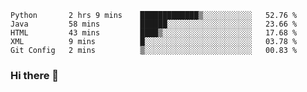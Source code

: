 <!--START_SECTION:waka-->
```text
Python       2 hrs 9 mins    █████████████▒░░░░░░░░░░░   52.76 % 
Java         58 mins         ██████░░░░░░░░░░░░░░░░░░░   23.66 % 
HTML         43 mins         ████▒░░░░░░░░░░░░░░░░░░░░   17.68 % 
XML          9 mins          █░░░░░░░░░░░░░░░░░░░░░░░░   03.78 % 
Git Config   2 mins          ▒░░░░░░░░░░░░░░░░░░░░░░░░   00.83 % 
```
<!--END_SECTION:waka-->

### Hi there 👋

<!--
**DnC275/DnC275** is a ✨ _special_ ✨ repository because its `README.md` (this file) appears on your GitHub profile.

Here are some ideas to get you started:

- 🔭 I’m currently working on ...
- 🌱 I’m currently learning ...
- 👯 I’m looking to collaborate on ...
- 🤔 I’m looking for help with ...
- 💬 Ask me about ...
- 📫 How to reach me: ...
- 😄 Pronouns: ...
- ⚡ Fun fact: ...
-->
